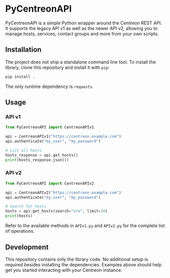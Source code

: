 # PyCentreonAPI

PyCentreonAPI is a simple Python wrapper around the Centreon REST API. It
supports the legacy API v1 as well as the newer API v2, allowing you to
manage hosts, services, contact groups and more from your own scripts.

## Installation

The project does not ship a standalone command line tool. To install the
library, clone this repository and install it with `pip`:

```bash
pip install .
```

The only runtime dependency is `requests`.

## Usage

### API v1

```python
from PyCentreonAPI import CentreonAPIv1

api = CentreonAPIv1("https://centreon.example.com")
api.authenticate("my_user", "my_password")

# List all hosts
hosts_response = api.get_hosts()
print(hosts_response.json())
```

### API v2

```python
from PyCentreonAPI import CentreonAPIv2

api = CentreonAPIv2("https://centreon.example.com")
api.authenticate("my_user", "my_password")

# Search for hosts
hosts = api.get_hosts(search="srv", limit=10)
print(hosts)
```

Refer to the available methods in `APIv1.py` and `APIv2.py` for the
complete list of operations.

## Development

This repository contains only the library code. No additional setup is
required besides installing the dependencies. Examples above should help
get you started interacting with your Centreon instance.
